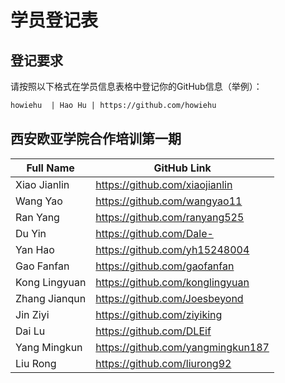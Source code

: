 # 学员登记表

## 登记要求

请按照以下格式在学员信息表格中登记你的GitHub信息（举例）：

```markdown
howiehu  | Hao Hu | https://github.com/howiehu
```

## 西安欧亚学院合作培训第一期

Full Name | GitHub Link
--------- | -----------
Xiao Jianlin | https://github.com/xiaojianlin
Wang Yao | https://github.com/wangyao11
Ran Yang | https://github.com/ranyang525
Du Yin | https://github.com/Dale-
Yan Hao | https://github.com/yh15248004
Gao Fanfan | https://github.com/gaofanfan
Kong Lingyuan | https://github.com/konglingyuan
Zhang Jianqun | https://github.com/Joesbeyond
Jin Ziyi | https://github.com/ziyiking
Dai Lu | https://github.com/DLEif
Yang Mingkun | https://github.com/yangmingkun187
Liu Rong | https://github.com/liurong92
